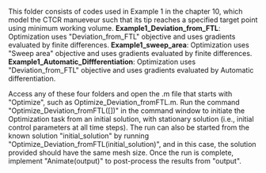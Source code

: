 This folder consists of codes used in Example 1 in the chapter 10, which model the CTCR manueveur such that its tip reaches a specified target point using minimum working volume.
**Example1_Deviation_from_FTL**: Optimization uses "Deviation_from_FTL" objective and uses gradients evaluated by finite differences.
**Example1_sweep_area**: Optimization uses "Sweep area" objective and uses gradients evaluated by finite differences.
**Example1_Automatic_Diffferentiation**: Optimization uses "Deviation_from_FTL" objective and uses gradients evaluated by Automatic differentiation.






Access any of these four folders and open the .m file that starts with "Optimize", such as Optimize_Deviation_fromFTL.m. Run the command "Optimize_Deviation_fromFTL([])" in the command window to initiate the Optimization task from an initial solution, with stationary solution (i.e., initial control parameters at all time steps). The run can also be started from the known solution "initial_solution" by running "Optimize_Deviation_fromFTL(initial_solution)", and in this case, the solution provided should have the same mesh size. Once the run is complete, implement "Animate(output)" to post-process the results from "output". 
